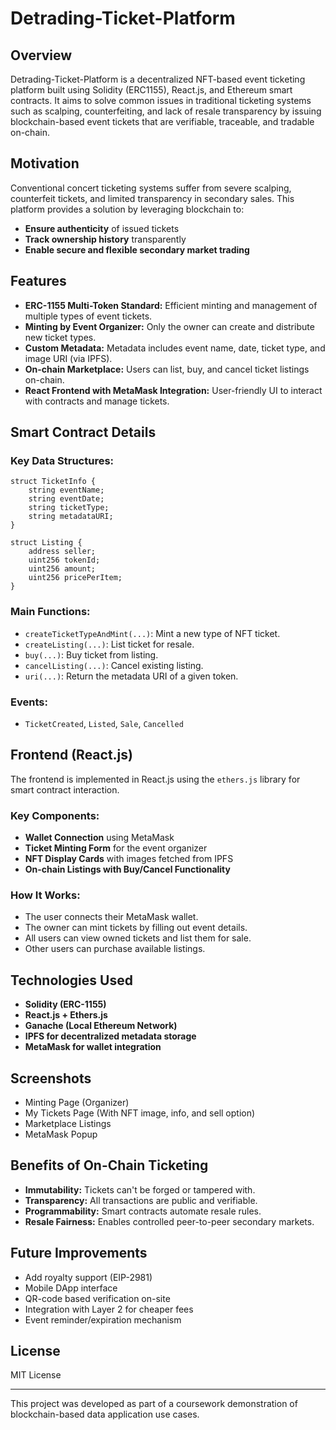 # Detrading-Ticket-Platform

## Overview

Detrading-Ticket-Platform is a decentralized NFT-based event ticketing platform built using Solidity (ERC1155), React.js, and Ethereum smart contracts. It aims to solve common issues in traditional ticketing systems such as scalping, counterfeiting, and lack of resale transparency by issuing blockchain-based event tickets that are verifiable, traceable, and tradable on-chain.

## Motivation

Conventional concert ticketing systems suffer from severe scalping, counterfeit tickets, and limited transparency in secondary sales. This platform provides a solution by leveraging blockchain to:

* **Ensure authenticity** of issued tickets
* **Track ownership history** transparently
* **Enable secure and flexible secondary market trading**

## Features

* **ERC-1155 Multi-Token Standard:** Efficient minting and management of multiple types of event tickets.
* **Minting by Event Organizer:** Only the owner can create and distribute new ticket types.
* **Custom Metadata:** Metadata includes event name, date, ticket type, and image URI (via IPFS).
* **On-chain Marketplace:** Users can list, buy, and cancel ticket listings on-chain.
* **React Frontend with MetaMask Integration:** User-friendly UI to interact with contracts and manage tickets.

## Smart Contract Details

### Key Data Structures:

```solidity
struct TicketInfo {
    string eventName;
    string eventDate;
    string ticketType;
    string metadataURI;
}

struct Listing {
    address seller;
    uint256 tokenId;
    uint256 amount;
    uint256 pricePerItem;
}
```

### Main Functions:

* `createTicketTypeAndMint(...)`: Mint a new type of NFT ticket.
* `createListing(...)`: List ticket for resale.
* `buy(...)`: Buy ticket from listing.
* `cancelListing(...)`: Cancel existing listing.
* `uri(...)`: Return the metadata URI of a given token.

### Events:

* `TicketCreated`, `Listed`, `Sale`, `Cancelled`

## Frontend (React.js)

The frontend is implemented in React.js using the `ethers.js` library for smart contract interaction.

### Key Components:

* **Wallet Connection** using MetaMask
* **Ticket Minting Form** for the event organizer
* **NFT Display Cards** with images fetched from IPFS
* **On-chain Listings with Buy/Cancel Functionality**

### How It Works:

* The user connects their MetaMask wallet.
* The owner can mint tickets by filling out event details.
* All users can view owned tickets and list them for sale.
* Other users can purchase available listings.

## Technologies Used

* **Solidity (ERC-1155)**
* **React.js + Ethers.js**
* **Ganache (Local Ethereum Network)**
* **IPFS for decentralized metadata storage**
* **MetaMask for wallet integration**

## Screenshots

* Minting Page (Organizer)
* My Tickets Page (With NFT image, info, and sell option)
* Marketplace Listings
* MetaMask Popup

## Benefits of On-Chain Ticketing

* **Immutability:** Tickets can't be forged or tampered with.
* **Transparency:** All transactions are public and verifiable.
* **Programmability:** Smart contracts automate resale rules.
* **Resale Fairness:** Enables controlled peer-to-peer secondary markets.

## Future Improvements

* Add royalty support (EIP-2981)
* Mobile DApp interface
* QR-code based verification on-site
* Integration with Layer 2 for cheaper fees
* Event reminder/expiration mechanism

## License

MIT License

---

This project was developed as part of a coursework demonstration of blockchain-based data application use cases.
